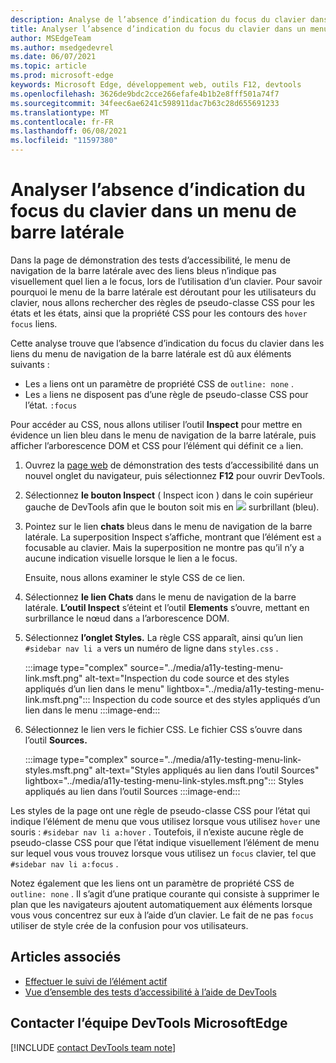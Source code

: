 ```yaml
---
description: Analyse de l’absence d’indication du focus du clavier dans un menu de barre latérale, en raison de l’absence d’une règle de pseudo-classe CSS pour l’état de mise au point sur un lien, combinée avec le lien n’ayant pas de paramètre de plan.
title: Analyser l’absence d’indication du focus du clavier dans un menu de barre latérale
author: MSEdgeTeam
ms.author: msedgedevrel
ms.date: 06/07/2021
ms.topic: article
ms.prod: microsoft-edge
keywords: Microsoft Edge, développement web, outils F12, devtools
ms.openlocfilehash: 3626de9bdc2cce266efafe4b1b2e8fff501a74f7
ms.sourcegitcommit: 34feec6ae6241c598911dac7b63c28d655691233
ms.translationtype: MT
ms.contentlocale: fr-FR
ms.lasthandoff: 06/08/2021
ms.locfileid: "11597380"
---
```

# <a name="analyze-the-lack-of-indication-of-keyboard-focus-in-a-sidebar-menu"></a>Analyser l’absence d’indication du focus du clavier dans un menu de barre latérale

<!-- Inspect tool, and CSS rules: pseudo-classes for states -->

Dans la page de démonstration des tests d’accessibilité, le menu de navigation de la barre latérale avec des liens bleus n’indique pas visuellement quel lien a le focus, lors de l’utilisation d’un clavier.  Pour savoir pourquoi le menu de la barre latérale est déroutant pour les utilisateurs du clavier, nous allons rechercher des règles de pseudo-classe CSS pour les états et les états, ainsi que la propriété CSS pour les contours des `hover` `focus` liens.  

Cette analyse trouve que l’absence d’indication du focus du clavier dans les liens du menu de navigation de la barre latérale est dû aux éléments suivants :
*  Les `a` liens ont un paramètre de propriété CSS de `outline: none` .
*  Les `a` liens ne disposent pas d’une règle de pseudo-classe CSS pour l’état. `:focus`

Pour accéder au CSS, nous allons utiliser l’outil **Inspect** pour mettre en évidence un lien bleu dans le menu de navigation de la barre latérale, puis afficher l’arborescence DOM et CSS pour l’élément qui définit ce `a` lien.

1.  Ouvrez la [page web][DevToolsA11yErrorsDemopage] de démonstration des tests d’accessibilité dans un nouvel onglet du navigateur, puis sélectionnez **F12** pour ouvrir DevTools.

1.  Sélectionnez **le bouton Inspect** \( Inspect icon \) dans le coin supérieur gauche de DevTools afin que le bouton soit mis en ![ ](../media/inspect-icon.msft.png) surbrillant (bleu).

1.  Pointez sur le lien **chats** bleus dans le menu de navigation de la barre latérale.  La superposition Inspect s’affiche, montrant que l’élément est `a` focusable au clavier.  Mais la superposition ne montre pas qu’il n’y a aucune indication visuelle lorsque le lien a le focus.

    Ensuite, nous allons examiner le style CSS de ce lien.
 
1.  Sélectionnez **le lien Chats** dans le menu de navigation de la barre latérale.  **L’outil Inspect** s’éteint et l’outil **Elements** s’ouvre, mettant en surbrillance le nœud dans `a` l’arborescence DOM.

1.  Sélectionnez **l’onglet Styles.**  La règle CSS apparaît, ainsi qu’un lien `#sidebar nav li a` vers un numéro de ligne dans `styles.css` .

    :::image type="complex" source="../media/a11y-testing-menu-link.msft.png" alt-text="Inspection du code source et des styles appliqués d’un lien dans le menu" lightbox="../media/a11y-testing-menu-link.msft.png":::
        Inspection du code source et des styles appliqués d’un lien dans le menu
    :::image-end:::
    
1.  Sélectionnez le lien vers le fichier CSS.  Le fichier CSS s’ouvre dans l’outil **Sources.**

    :::image type="complex" source="../media/a11y-testing-menu-link-styles.msft.png" alt-text="Styles appliqués au lien dans l’outil Sources" lightbox="../media/a11y-testing-menu-link-styles.msft.png":::
        Styles appliqués au lien dans l’outil Sources
    :::image-end:::
    
Les styles de la page ont une règle de pseudo-classe CSS pour l’état qui indique l’élément de menu que vous utilisez lorsque vous utilisez `hover` une souris : `#sidebar nav li a:hover` .  Toutefois, il n’existe aucune règle de pseudo-classe CSS pour que l’état indique visuellement l’élément de menu sur lequel vous vous trouvez lorsque vous utilisez un `focus` clavier, tel que `#sidebar nav li a:focus` .

Notez également que les liens ont un paramètre de propriété CSS de `outline: none` .  Il s’agit d’une pratique courante qui consiste à supprimer le plan que les navigateurs ajoutent automatiquement aux éléments lorsque vous vous concentrez sur eux à l’aide d’un clavier.  Le fait de ne pas `focus` utiliser de style crée de la confusion pour vos utilisateurs.


## <a name="see-also"></a>Articles associés 

*  [Effectuer le suivi de l’élément actif](focus.md)
*  [Vue d’ensemble des tests d’accessibilité à l’aide de DevTools](accessibility-testing-in-devtools.md)


## <a name="getting-in-touch-with-the-microsoft-edge-devtools-team"></a>Contacter l’équipe DevTools MicrosoftEdge  

[!INCLUDE [contact DevTools team note](../includes/contact-devtools-team-note.md)]  


<!-- links -->
[DevToolsA11yErrorsDemopage]: https://microsoftedge.github.io/DevToolsSamples/a11y-testing/page-with-errors.html "Page web de démonstration de test d’accessibilité | GitHub"
